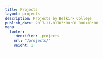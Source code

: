```yaml
---
title: Projects
layout: projects
description: Projects by Belkirk College
publish_date: 2017-11-01T03:00:00.000+00:00
menu:
  footer:
    identifier: _projects
    url: "/projects/"
    weight: 1

---
```

